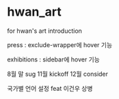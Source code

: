 
# hwan_art
for hwan's art introduction



press : exclude-wrapper에 hover 기능

exhibitions : sidebar에 hover 기능


8월 말 sug
11월 kickoff
12월 consider


국가별 언어 설정 feat 이건우 상병
